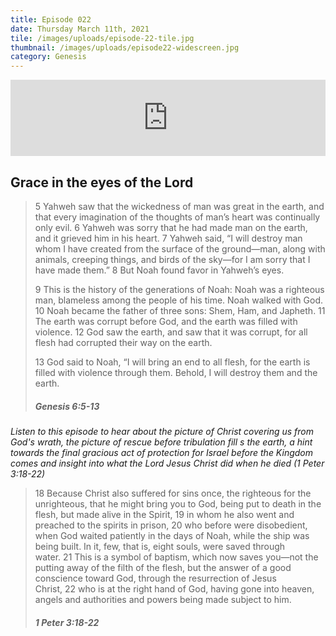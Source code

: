 ```yaml
---
title: Episode 022
date: Thursday March 11th, 2021
tile: /images/uploads/episode-22-tile.jpg
thumbnail: /images/uploads/episode22-widescreen.jpg
category: Genesis
---
```

<iframe title="0022 - Grace in the eyes of the Lord" height="122" width="100%" style="border: none;" scrolling="no" data-name="pb-iframe-player" src="https://www.podbean.com/media/player/2amnp-fd4e75?from=pb6admin&download=1&version=1&auto=0&share=1&download=1&rtl=0&fonts=Helvetica&skin=1&pfauth=&btn-skin=107"></iframe>

<!--StartFragment-->

## Grace in the eyes of the Lord

<!--EndFragment-->

> 5 Yahweh saw that the wickedness of man was great in the earth, and that every imagination of the thoughts of man’s heart was continually only evil. 6 Yahweh was sorry that he had made man on the earth, and it grieved him in his heart. 7 Yahweh said, “I will destroy man whom I have created from the surface of the ground—man, along with animals, creeping things, and birds of the sky—for I am sorry that I have made them.” 8 But Noah found favor in Yahweh’s eyes.
>
> 9 This is the history of the generations of Noah: Noah was a righteous man, blameless among the people of his time. Noah walked with God. 10 Noah became the father of three sons: Shem, Ham, and Japheth. 11 The earth was corrupt before God, and the earth was filled with violence. 12 God saw the earth, and saw that it was corrupt, for all flesh had corrupted their way on the earth.
>
> 13 God said to Noah, “I will bring an end to all flesh, for the earth is filled with violence through them. Behold, I will destroy them and the earth.
>
> ##### Genesis 6:5-13

*Listen to this episode to hear about the picture of Christ covering us from God's wrath, the picture of rescue before tribulation fill s the earth, a hint towards the final gracious act of protection for Israel before the Kingdom comes and insight into what the Lord Jesus Christ did when he died (1 Peter 3:18-22)*

<!--StartFragment-->

> 18 Because Christ also suffered for sins once, the righteous for the unrighteous, that he might bring you to God, being put to death in the flesh, but made alive in the Spirit, 19 in whom he also went and preached to the spirits in prison, 20 who before were disobedient, when God waited patiently in the days of Noah, while the ship was being built. In it, few, that is, eight souls, were saved through water. 21 This is a symbol of baptism, which now saves you—not the putting away of the filth of the flesh, but the answer of a good conscience toward God, through the resurrection of Jesus Christ, 22 who is at the right hand of God, having gone into heaven, angels and authorities and powers being made subject to him.
>
> ##### 1 Peter 3:18-22

<!--EndFragment-->